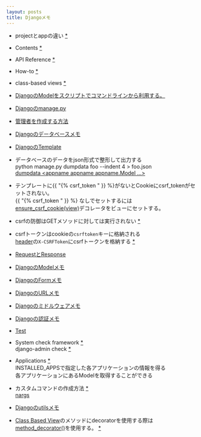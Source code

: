 ```yaml
---
layout: posts
title: Djangoメモ 
---
```

* projectとappの違い [\*](https://docs.djangoproject.com/en/2.2/intro/tutorial01/#creating-the-polls-app)

* Contents [\*](https://docs.djangoproject.com/en/stable/contents/)  

* API Reference [\*](https://docs.djangoproject.com/en/stable/ref/)    

* How\-to [\*](https://docs.djangoproject.com/en/stable/howto/)    

* class-based views [\*](https://docs.djangoproject.com/en/stable/topics/class-based-views/intro/#using-class-based-views)  

* [DjangoのModelをスクリプトでコマンドラインから利用する。](/2014/02/08/django_model_command_line_script.html) 

* [Djangoのmanage.py](/2014/12/18/django-manage.html) 

* [管理者を作成する方法](https://docs.djangoproject.com/en/stable/intro/tutorial02/#creating-an-admin-user)   

* [Djangoのデータベースメモ](/2017/10/11/django-database.html)  
 
* [DjangoのTemplate](/2014/12/16/django-template.html)
   
* データベースのデータをjson形式で整形して出力する     
python manage.py dumpdata foo --indent 4 &gt; foo.json    
[dumpdata &lt;appname appname appname.Model ...&gt;](https://docs.djangoproject.com/en/stable/ref/django-admin/#dumpdata-appname-appname-appname-model)  
  
* テンプレートに{{ "{% csrf_token " }} %}がないとCookieにcsrf_tokenがセットされない。    
{{ "{% csrf_token " }} %} なしでセットするには  
[ensure_csrf_cookie(view)](https://docs.djangoproject.com/en/stable/ref/csrf/#django.views.decorators.csrf.ensure_csrf_cookie )デコレータをビューにセットする。        

* csrfの防御はGETメソッドに対しては実行されない [\*](https://docs.djangoproject.com/en/stable/ref/csrf/)    

* csrfトークンはcookieの`csrftoken`キーに格納される  
[header](https://docs.djangoproject.com/en/stable/ref/settings/#std:setting-CSRF_HEADER_NAME)の`X-CSRFToken`にcsrfトークンを格納する [\*](https://docs.djangoproject.com/en/stable/ref/csrf/#ajax)  

* [RequestとResponse](/2016/08/30/django_request_response.html)  

* [DjangoのModelメモ](/2014/11/29/django-model.html)  

* [DjangoのFormメモ](/2014/12/02/django-forms.html)  

* [DjangoのURLメモ](/2014/12/09/django-url.html)    

* [Djangoのミドルウェアメモ](/2015/11/28/django-middleware.html)

* [Djangoの認証メモ](/2016/06/18/django-authentication.html)  

* [Test](/2014/12/16/django-test.html)  

* System check framework [\*](https://docs.djangoproject.com/en/stable/topics/checks/#system-check-framework)   
django-admin check [*](https://docs.djangoproject.com/en/stable/ref/django-admin/#django-admin-check)   

* Applications [*](https://docs.djangoproject.com/en/stable/ref/applications/)    
INSTALLED_APPSで指定した各アプリケーションの情報を得る      
各アプリケーションにあるModelを取得することができる              
    
* カスタムコマンドの作成方法 [*](https://docs.djangoproject.com/en/stable/howto/custom-management-commands/)  
[nargs](http://docs.python.jp/3.5/library/argparse.html#nargs)   

* [Djangoのutilsメモ](/2014/12/16/django-utils.html)
  
* [Class Based View](https://docs.djangoproject.com/en/stable/topics/class-based-views/intro/#using-class-based-views)のメソッドにdecoratorを使用する際は[method_decorator()](https://docs.djangoproject.com/en/dev/ref/utils/#django.utils.decorators.method_decorator)を使用する。 [\*](https://docs.djangoproject.com/en/dev/topics/class-based-views/intro/#decorating-the-class)
